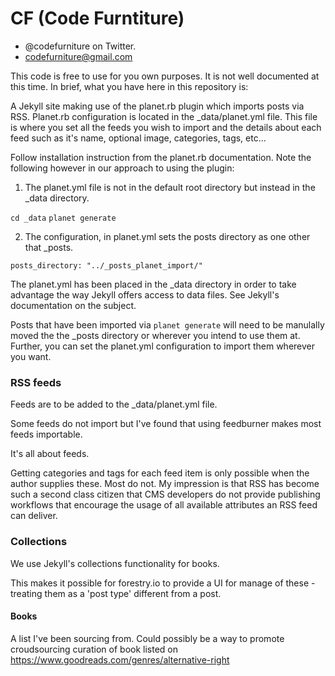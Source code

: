 # CF (Code Furntiture)

- @codefurniture on Twitter.
- codefurniture@gmail.com

This code is free to use for you own purposes. It is not well documented at this time. In brief, what you have here in this repository is:

A Jekyll site making use of the planet.rb plugin which imports posts via RSS. Planet.rb configuration is located in the _data/planet.yml file. This file is where you set all the feeds you wish to import and the details about each feed such as it's name, optional image, categories, tags, etc...

Follow installation instruction from the planet.rb documentation. Note the following however in our approach to using the plugin:

1. The planet.yml file is not in the default root directory but instead in the _data directory.

`cd _data`
`planet generate`

2. The configuration, in planet.yml sets the posts directory as one other that _posts.

`posts_directory: "../_posts_planet_import/"`

The planet.yml has been placed in the _data directory in order to take advantage the way Jekyll offers access to data files. See Jekyll's documentation on the subject.

Posts that have been imported via `planet generate` will need to be manulally moved the the _posts directory or wherever you intend to use them at. Further, you can set the planet.yml configuration to import them wherever you want.


### RSS feeds

Feeds are to be added to the _data/planet.yml file.

Some feeds do not import but I've found that using feedburner makes most feeds importable.

It's all about feeds.

Getting categories and tags for each feed item is only possible when the author supplies these. Most do not. My impression is that RSS has become such a second class citizen that CMS developers do not provide publishing workflows that encourage the usage of all available attributes an RSS feed can deliver.


### Collections

We use Jekyll's collections functionality for books.

This makes it possible for forestry.io to provide a UI for manage of these - treating them as a 'post type' different from a post.


#### Books

A list I've been sourcing from. Could possibly be a way to promote croudsourcing curation of book listed on  https://www.goodreads.com/genres/alternative-right
